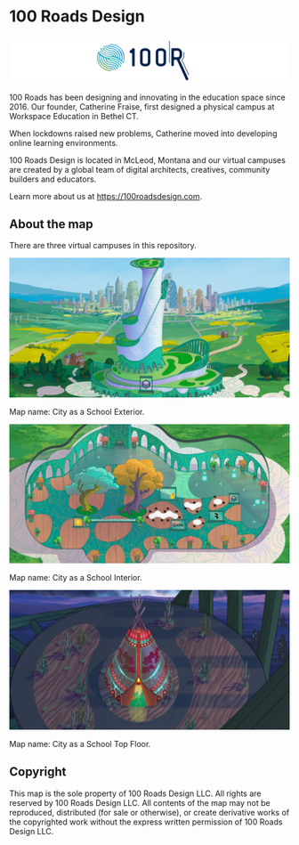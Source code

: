 # 100 Roads Design

![100 Roads Design logo](readme/100roadsdesign-logo.svg)

100 Roads has been designing and innovating in the education space since 2016. Our founder, Catherine Fraise, first designed a physical campus at Workspace Education in Bethel CT.

When lockdowns raised new problems, Catherine moved into developing online learning environments.

100 Roads Design is located in McLeod, Montana and our virtual campuses are created by a global team of digital architects, creatives, community builders and educators.

Learn more about us at https://100roadsdesign.com. 

## About the map

There are three virtual campuses in this repository.

![map](readme/caas-exterior-readme.png)

Map name: City as a School Exterior.

![map](readme/caas-interior-readme.png)

Map name: City as a School Interior.

![map](readme/caas-top-floor-readme.png)

Map name: City as a School Top Floor.

## Copyright

This map is the sole property of 100 Roads Design LLC. All rights are reserved by 100 Roads Design LLC. All contents of the map may not be reproduced, distributed (for sale or otherwise), or create derivative works of the copyrighted work without the express written permission of 100 Roads Design LLC.